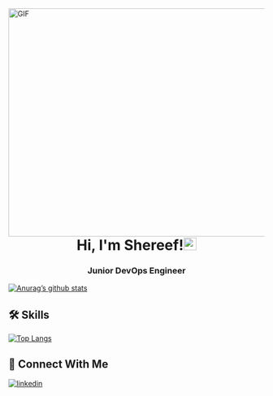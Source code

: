 

<img align="right" alt="GIF" src="https://github.com/abhisheknaiidu/abhisheknaiidu/blob/master/code.gif?raw=true" width="700" height="450" />
<h1 align="center">Hi, I'm Shereef!<img src="https://media.giphy.com/media/hvRJCLFzcasrR4ia7z/giphy.gif" width="25px"> </h1>
<h3 align="center">Junior DevOps Engineer</h3>

<!--  -->

[![Anurag’s github stats](https://github-readme-stats.vercel.app/api?username=shassem)](https://github.com/yushi1007)

## 🛠 Skills
[![Top Langs](https://github-readme-stats.vercel.app/api/top-langs/?username=shassem&layout=compact)](https://github.com/anuraghazra/github-readme-stats)



## 🔗 Connect With Me 
[![linkedin](https://img.shields.io/badge/linkedin-0A66C2?style=for-the-badge&logo=linkedin&logoColor=white)](https://www.linkedin.com/in/shereef-assem/)

